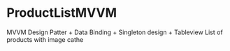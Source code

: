 # ProductListMVVM

MVVM Design Patter + Data Binding + Singleton design + Tableview List of products with image cathe 
